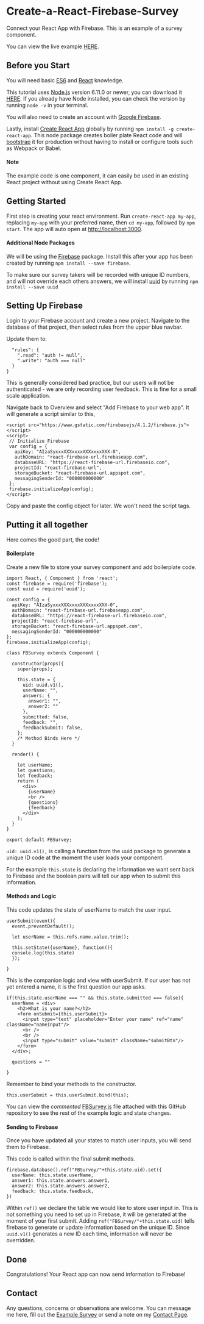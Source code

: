 # Create-a-React-Firebase-Survey
Connect your React App with Firebase. This is an example of a survey component.

You can view the live example [HERE](https://rocky-bayou-60268.herokuapp.com/).

## Before you Start
You will need basic [ES6](http://es6-features.org/#Constants) and [React](https://facebook.github.io/react/) knowledge.

This tutorial uses [Node.js](https://nodejs.org/en/docs/) version 6.11.0 or newer, you can download it [HERE](https://nodejs.org/en/). If you already have Node installed, you can check the version by running `node -v` in your terminal.


You will also need to create an account with [Google Firebase](https://firebase.google.com/).

Lastly, install [Create React App](https://github.com/facebookincubator/create-react-app#getting-started) globally by running `npm install -g create-react-app`. This node package creates boiler plate React code and will [bootstrap](https://www.quora.com/In-computer-science-what-does-bootstrapping-mean) it for production without having to install or configure tools such as Webpack or Babel.

#### Note

The example code is one component, it can easily be used in an existing React project without using Create React App.

## Getting Started
First step is creating your react environment. Run `create-react-app my-app`, replacing `my-app` with your preferred name, then `cd my-app`, followed by `npm start`. The app will auto open at [http://localhost:3000](http://localhost:3000).

#### Additional Node Packages
We will be using the [Firebase](https://www.npmjs.com/package/firebase) package. Install this after your app has been created by running `npm install --save firebase`.

To make sure our survey takers will be recorded with unique ID numbers, and will not override each others answers, we will install [uuid](https://www.npmjs.com/package/uuid) by running `npm install --save uuid`

## Setting Up Firebase
Login to your Firebase account and create a new project. Navigate to the database of that project, then select rules from the upper blue navbar.

Update them to:
```{
  "rules": {
    ".read": "auth != null",
    ".write": "auth === null"
  }
}
```
This is generally considered bad practice, but our users will not be authenticated - we are only recording user feedback. This is fine for a small scale application.

 Navigate back to Overview and select "Add Firebase to your web app". It will generate a script similar to this,

 ```
 <script src="https://www.gstatic.com/firebasejs/4.1.2/firebase.js"></script>
<script>
  // Initialize Firebase
  var config = {
    apiKey: "AIzaSyxxxXXXxxxxXXXxxxxXXX-0",
    authDomain: "react-firebase-url.firebaseapp.com",
    databaseURL: "https://react-firebase-url.firebaseio.com",
    projectId: "react-firebase-url",
    storageBucket: "react-firebase-url.appspot.com",
    messagingSenderId: "000000000000"
  };
  firebase.initializeApp(config);
</script>
```

Copy and paste the config object for later. We won't need the script tags.

## Putting it all together
Here comes the good part, the code!

#### Boilerplate

Create a new file to store your survey component and add boilerplate code.

```
import React, { Component } from 'react';
const firebase = require('firebase');
const uuid = require('uuid');

const config = {
  apiKey: "AIzaSyxxxXXXxxxxXXXxxxxXXX-0",
  authDomain: "react-firebase-url.firebaseapp.com",
  databaseURL: "https://react-firebase-url.firebaseio.com",
  projectId: "react-firebase-url",
  storageBucket: "react-firebase-url.appspot.com",
  messagingSenderId: "000000000000"
};
firebase.initializeApp(config);

class FBSurvey extends Component {

  constructor(props){
    super(props);

    this.state = {
      uid: uuid.v1(),
      userName: "",
      answers: {
        answer1: "",
        answer2: ""
      },
      submitted: false,
      feedback: "",
      feedbackSubmit: false,
    };
    /* Method Binds Here */
  }  

  render() {

    let userName;
    let questions;
    let feedback;
    return (
      <div>
        {userName}
        <br />
        {questions}
        {feedback}
      </div>
    );
  }
}

export default FBSurvey;

```
`uid: uuid.v1(),` is calling a function from the uuid package to generate a unique ID code at the moment the user loads your component.  

For the example `this.state` is declaring the information we want sent back to Firebase and the boolean pairs will tell our app when to submit this information.

#### Methods and Logic

 This code updates the state of userName to match the user input.

```
userSubmit(event){
  event.preventDefault();

  let userName = this.refs.name.value.trim();

  this.setState({userName}, function(){
  console.log(this.state)
  });

}
```

This is the companion logic and view with userSubmit. If our user has not yet entered a name, it is the first question our app asks.

```
if(this.state.userName === "" && this.state.submitted === false){
  userName = <div>
    <h2>What is your name?</h2>
    <form onSubmit={this.userSubmit}>
      <input type="text" placeholder="Enter your name" ref="name" className="nameInput"/>
      <br />
      <br />
      <input type="submit" value="submit" className="submitBtn"/>
    </form>
  </div>;

  questions = ""

}
```

Remember to bind your methods to the constructor. 
```
this.userSubmit = this.userSubmit.bind(this);
```

You can view the *commented* [FBSurvey.js](https://github.com/CrystalFaith/Create-a-React-Firebase-Survey-/blob/master/FBSurvey.js) file attached with this GitHub repository to see the rest of the example logic and state changes.

#### Sending to Firebase

Once you have updated all your states to match user inputs, you will send them to Firebase.

This code is called within the final submit methods.

```
firebase.database().ref("FBSurvey/"+this.state.uid).set({
  userName: this.state.userName,
  answer1: this.state.answers.answer1,
  answer2: this.state.answers.answer2,
  feedback: this.state.feedback,
})
```

Within `ref()` we declare the table we would like to store user input in. This is not something you need to set up in Firebase, it will be generated at the moment of your first submit. Adding `ref("FBSurvey/"+this.state.uid)` tells firebase to generate or update information based on the unique ID. Since `uuid.v1()` generates a new ID each time, information will never be overridden.

## Done

Congratulations! Your React app can now send information to Firebase!

## Contact
Any questions, concerns or observations are welcome. You can message me here, fill out the [Example Survey](https://rocky-bayou-60268.herokuapp.com/) or send a note on my [Contact Page](https://crystallambert.herokuapp.com/connect).
